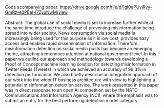 Code acompanying paper: https://drive.google.com/file/d/1gI0aPUvjRvy-GmRz-e0PEel-I7ZyoNwM/view
<br> <br>
Abstract: The global use of social media is set to increase further while at the same time introduce the challenge of
preventing misinformation being spread into wider society. News consumption via social media is increasingly being
used for this purpose as it is low cost, provides easy access and enables rapid dissemination of information. Therefore,
misinformation detection on social media posts has become an emerging theme, attracting tremendous attention at
national government level. In this paper we outline our approach and methodology towards developing a Proof of
Concept machine learning solution for detecting misinformation in Twitter Feeds (Tweets) in which we achieved an
accuracy of 99.3% in detection performance. We also briefly describe an integration approach of our work into the
wider IT business architecture with view to highlighting a potential misinformation detection service. The work
presented in this paper was in direct response to an open AI competition set by the NATO Communications and
Information Agency (NCI), where the emphasis was to submit an entry for the best performing detection model
category.
